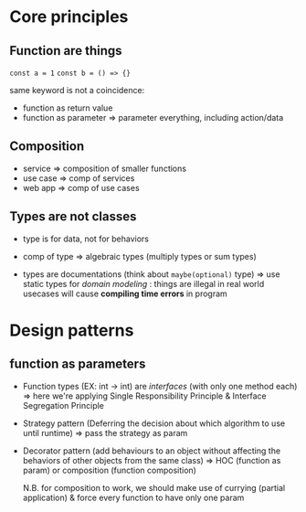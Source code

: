 # Core principles
## Function are things
`const a = 1`
`const b = () => {}`

same keyword is not a coincidence:
- function as return value
- function as parameter => parameter everything, including action/data

## Composition
- service => composition of smaller functions
- use case => comp of services
- web app => comp of use cases

## Types are not classes
- type is for data, not for behaviors

- comp of type => algebraic types (multiply types or sum types)

- types are documentations (think about `maybe(optional)` type) => use static types for *domain modeling* : things are illegal in real world usecases will cause **compiling time errors** in program


# Design patterns

## function as parameters
- Function types (EX: int -> int) are *interfaces* (with only one method each) => here we're applying Single Responsibility Principle & Interface Segregation Principle

- Strategy pattern (Deferring the decision about which algorithm to use until runtime) => pass the strategy as param

- Decorator pattern (add behaviours to an object without affecting the behaviors of other objects from the same class) => HOC (function as param) or composition (function composition)

  N.B. for composition to work, we should make use of currying (partial application) & force every function to have only one param

